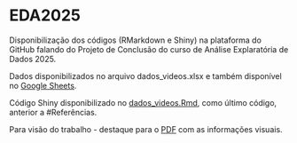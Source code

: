# EDA2025
Disponibilização dos códigos (RMarkdown e Shiny) na plataforma do GitHub falando do Projeto de Conclusão do curso de Análise Explaratória de Dados 2025. 

Dados disponibilizados no arquivo dados_videos.xlsx e também disponível no [Google Sheets](https://docs.google.com/spreadsheets/d/1t9NTQ4Cx2rw6lZT-4NkmzkoxflVFr_of--o2S14_Fok/edit?usp=sharing). 

Código Shiny disponibilizado no [dados_videos.Rmd](https://github.com/VinniciusL/EDA2025/blob/main/dados_videos.Rmd), como último código, anterior a #Referências.

Para visão do trabalho - destaque para o [PDF](https://github.com/VinniciusL/EDA2025/blob/main/Dados%20Videos.pdf) com as informações visuais.
